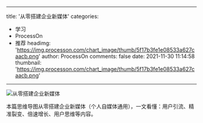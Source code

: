 
---
title: '从零搭建企业新媒体'
categories: 
 - 学习
 - ProcessOn
 - 推荐
headimg: 'https://img.processon.com/chart_image/thumb/5f17b3fe1e08533a627caacb.png'
author: ProcessOn
comments: false
date: 2021-11-30 11:14:58
thumbnail: 'https://img.processon.com/chart_image/thumb/5f17b3fe1e08533a627caacb.png'
---

<div>   
<img class="thumb" alt="从零搭建企业新媒体" src="https://img.processon.com/chart_image/thumb/5f17b3fe1e08533a627caacb.png" referrerpolicy="no-referrer">
<p>本篇思维导图从零搭建企业新媒体（个人自媒体通用），一文看懂：用户引流、精准裂变、倍速增长、用户思维等内容。</p>  
</div>
            
